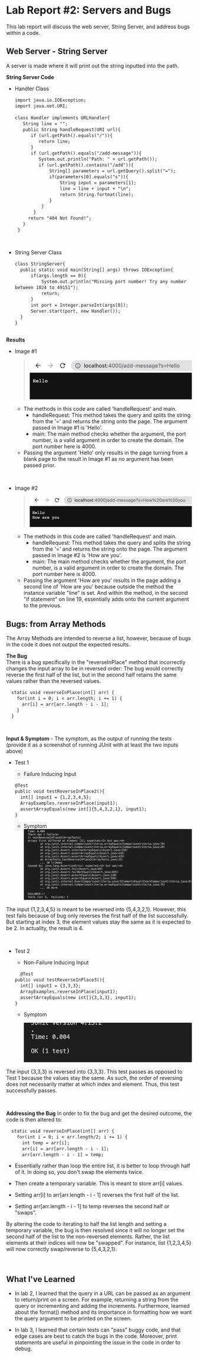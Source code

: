 # Lab Report #2: Servers and Bugs 
This lab report will discuss the web server, String Server, and address bugs within a code. 



## Web Server - String Server 
A server is made where it will print out the string inputted into the path. 

**String Server Code** 

- Handler Class 
   
   ```
   import java.io.IOException; 
   import java.net.URI;

   class Handler implements URLHandler{
      String line = "";
      public String handleRequest(URI url){
         if (url.getPath().equals("/")){
            return line;
         }
         if (url.getPath().equals("/add-message")){
            System.out.println("Path: " + url.getPath());
            if (url.getPath().contains("/add")){
                String[] parameters = url.getQuery().split("=");
                if(parameters[0].equals("s")){
                    String input = parameters[1];
                    line = line + input + "\n";
                    return String.fortmat(line);
                }
             }
          }
        return "404 Not Found!";
      }
    }
   ```
  
  <br>
  
  
- String Server Class 
   
  ```
  class StringServer{
    public static void main(String[] args) throws IOException{
        if(args.length == 0){
            System.out.println("Missing port number! Try any number between 1024 to 49151");
            return;
        }
        int port = Integer.parseInt(args[0]);
        Server.start(port, new Handler());
    }
  }
  
  
  ```

**Results**

- Image #1
  > ![Image](StringOut1.png)
  
  - The methods in this code are called 'handleRequest' and main.
     - handleRequest: This method takes the query and splits the string from the '=' and returns the      string onto the page. The argument passed in Image #1 is 'Hello'.
     - main: The main method checks whether the argument, the port number, is a valid argument in order to create the domain. The port number here is 4000. 
  - Passing the argument 'Hello' only results in the page turning from a blank page to the result in Image #1 as no argument has been passed prior. 

<br>


- Image #2
  > ![Image](StringOut2.png)

   - The methods in this code are called 'handleRequest' and main.
      - handleRequest: This method takes the query and splits the string from the '=' and returns the      string onto the page. The argument passed in   Image #2 is 'How are you'.
     - main: The main method checks whether the argument, the port number, is a valid argument in order to create the domain. The port number here is 4000. 
   - Passing the argument 'How are you' results in the page adding a second line of 'How are you' because outside the method the instance variable "line" is set. And within the method, in the second "if statement" on line 19, essentially adds onto the current argument to the previous. 



## Bugs: from Array Methods
The Array Methods are intended to reverse a list, however, because of bugs in the code it 
does not output the expected results. <br>


**The Bug**  
There is a bug specifically in the "reverseInPlace" method that incorrectly changes the input array to be in reversed order: 
The bug would correctly reverse the first half of the list, but in the second half retains the same values rather than the reversed values.

```
  static void reverseInPlace(int[] arr) {
    for(int i = 0; i < arr.length; i += 1) {
      arr[i] = arr[arr.length - i - 1];
    }
  }
 ```
<br>


**Input & Symptom** - The symptom, as the output of running the tests (provide it as a screenshot of running JUnit with at least the two inputs above)
- Test 1 
  - Failure Inducing Input

  ```
  @Test 
  public void testReverseInPlace2(){
    int[] input1 = {1,2,3,4,5};
    ArrayExamples.reverseInPlace(input1);
    assertArrayEquals(new int[]{5,4,3,2,1}, input1);
  }
  ```
      
      
  - Symptom 
     ![Image](ReverseOut1.png)

 The input {1,2,3,4,5} is meant to be reversed into {5,4,3,2,1}. However, this test fails because of bug only reverses the first half of the list successfully. But starting at index 3, the element values stay the same as it is expected to be 2. In actuality, the result is 4. 

<br>


- Test 2 
  - Non-Failure Inducing Input
  
  ```
    @Test 
  public void testReverseInPlace3(){
    int[] input1 = {3,3,3};
    ArrayExamples.reverseInPlace(input1);
    assertArrayEquals(new int[]{3,3,3}, input1);
  }
  ```
  - Symptom
  
    ![Image](ReverseOut2.png) 

 The input {3,3,3} is reversed into {3,3,3}. This test passes as opposed to Test 1 because the values stay the same. As such, the order of reversing does  not necessarily matter at which index and element. Thus, this test successfully passes. 

<br>


**Addressing the Bug**
In order to fix the bug and get the desired outcome, the code is then altered to: 

```
  static void reverseInPlace(int[] arr) {
    for(int i = 0; i < arr.length/2; i += 1) {
      int temp = arr[i]; 
      arr[i] = arr[arr.length - i - 1];
      arr[arr.length - i - 1] = temp; 
```

- Essentially rather than loop the entire list, it is better to loop through half of it. In doing so, you don't swap the elements twice.  

- Then create a temporary variable. This is meant to store arr[i] values. 
- Setting arr[i] to arr[arr.length - i - 1] reverses the first half of the list. 
- Setting arr[arr.length - i - 1] to temp reverses the second half or "swaps". 

By altering the code to iterating to half the list length and setting a temporary variable, the bug is then resolved since it 
will no longer set the second half of the list to the non-reversed elements. Rather, the list elements at their indices will now be "swapped". 
For instance, list {1,2,3,4,5} will now correctly swap/reverse to {5,4,3,2,1}. 

<br>


## What I've Learned 

- In lab 2, I learned that the query in a URL can be passed as an argument to return/print on a screen. For example, returning a string from the query or incrementing and adding the increments. Furthermore, learned about the format() method and its importance in formatting how we want the query argument to be printed on the screen. 

- In lab 3, I learned that certain tests can "pass" buggy code, and that edge cases are best to catch the bugs in the code. Moreover, print statements are useful in pinpointing the issue in the code in order to debug. 
